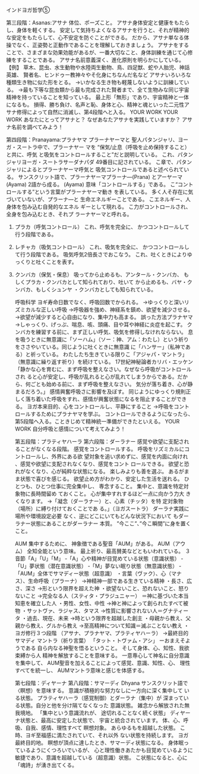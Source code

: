 インドヨガ哲学➄

第三段階：Asanas:アサナ
体位、ポーズこと。
アサナ身体安定と健康をもたらし、身体を軽くする。
安定して気持ちよくなるアサナを行うと、それが精神的な安定をもたらして、心不安定を防ぐことができる。
だから、アサナ単なる体操でなく、正姿勢と正動作であることを理解しておきましょう。
アサナをすることで、さまざまな効果効能があるが、一番大切なこと、身体訓練を通じて心修練をすることである。
アサナ名前意義深く、進化原則を明らかにしている。
【例】
草木、昆虫、水生動物や水陸両生動物、鳥、四足獣、蛇や人胎児、神話英雄、
賢者名、ヒンドゥー教神々やそ化身にちなんだ名など
アサナいろいろな種類生き物に似た形をとる。
→いかなる生き物も軽蔑しないように訓練している。
→最も下等な昆虫類から最も完成された賢者まで、全て生物みな同じ宇宙精神を持っていることを知っている。
最上形「無形」であり、宇宙精神と一体になるも。
損得、勝ち負け、名声と恥、身体と心、精神と魂といった二元性アサナ修得によって自然に消滅し、第4段階へと入る。
YOUR WORK
YOUR WORK
あなたにとってアサナと？
なぜあなたアサナを実践していますか？
アサナ名前を調べてみよう！

第四段階：Pranayama:プラナヤマ
プラーナヤーマと
聖人パタンジャリ、ヨーガ・スートラ中で、プラーナヤー
マを “保気/止息（呼吸を止め保持すること）と共に、呼気
と吸気をコントロールすること”だと説明している。
これ、パタンジャリヨーガ・スートラサーダナパダ
49番目に記されている。
こ章で、パタンジャリによるとプラーナヤーマ呼気と
吸気コントロールであると述べられている。
サンスクリット語で、プラーナヤーマプラーナ―(Prana)
とアーヤーマ(Ayama) 2語から成る。
(Ayama) 意味「コントロールする」である。
こ“コントロールする”という言葉がプラーナヤーマ動き
を表している。
多く人そ存在に気づいていないが、プラーナ―と
生命エネルギーことである。
こエネルギー、人身体を包み込む自発的なエネル
ギーとして現れる。
こ力がコントロールされ、全身を包み込むとき、それプ
ラーナヤーマと呼れる。
1. プラカ（呼気コントロール）
   これ、呼気を完全に、
   かつコントロールして行う段階である。
2. レチャカ（吸気コントロール）
   これ、吸気を完全に、
   かつコントロールして行う段階である。
   吸気呼気2倍長さでおこなう。
   これ、吐くときによりゆっくりと吐くことを表す。
3. クンバカ（保気・保息）
   吸ってから止めるも、アンタール・クンバカ、
   もしくプラカ・クンバカとして知られており、吐いて
   から止めるも、バヤ・クンバカ、もしくシュンヤ
   ・クンバカとしても知られている。
   
   呼吸科学
   ヨギ寿命日数でなく、呼吸回数でかられる。
   →ゆっくりと深いリズミカルな正しい呼吸
   →呼吸器を強め、神経系を鎮め、欲望を減少させる。
   →欲望が減少すると心自由になり、集中力も高まる。
   誤った方法プラナヤマ
   →しゃっくり、げっぷ、喘息、咳、頭痛、目や耳や神経に炎症を起こす。
   クンバカを練習する前に、まず正しい呼気、吸気を修得しなけれならない。
   息を吸うときに無意識に「ソーハム」（ソー：神、アム：わたし）という祈りをささやいている。同じように吐くときに無意識
   に「ハンサー」（私神である）と祈っている。
   わたしたち生きている限りこ「アジャパ・マントラ」（無意識に繰り返す祈り）を続けている。
   17世紀神秘論者カリバ・エッケン「静かな心を育むに、まず呼吸を整えなさい。なぜなら呼吸がコントロールされ
   ると心が安定し、呼吸が乱れると心が乱れてしまうからである。だから、何ごとも始める前に、まず呼吸を整えなさい。
   気分が落ち着き、心が静まるだろう。」
   感情興奮呼吸さに影響を及ぼす。
   同じようにゆっくり規則正しく落ち着いた呼吸をすれ、感情が興奮状態になるを阻止することができる。
   ヨガ本来目的、心をコントロールし、平静にすること
   →呼吸をコントロールするためにプラナヤマを学ぶ。
   コントロールできるようになったら、第5段階へ入る。こときじめて精神統一準備ができたといえる。
   YOUR WORK 自分呼吸と感情について考えてみよう！
   
   第五段階：プラティヤハーラ
   第六段階：ダーラナー
   感覚や欲望に支配されることがなくなる段階。
   感覚をコントロールする。
   呼吸をリズミカルにコントロールし、外界にある欲
   望対象を追い求めずに、感覚を内面に向けれ
   、感覚や欲望に支配されなくなり、感覚をコント
   ロールできる。
   欲望と恐れがなくなり、心が純粋な状態になる。
   楽しみよりも善を選ぶ。
   あるがまま状態で喜びを感じる。
   欲望止め方がわかり、安定した生活を送れる。
   ひとつも、ひとつ仕事に完全集中し、
   専念すること。
   集中と、意識を特定対象物に長時間留め
   ておくこと。
   心が集中すれするほど一点に向かう力大
   きくなります。
   →「凝念（ダーラナー）と、心素（チッタ）を特
   定対象物（場所）に縛り付けておくことであ
   る。」（ヨガスートラ）
   ダーラナ実践に場所や環境設定必要
   なく、逆にどこにいてもどんな状況下において
   もダーラナー状態にあることがダーラナー
   本質。
   ”今ここ”、”今こ瞬間”に身を置くこと。
   
   AUM
   集中するために、 神象徴である聖音「AUM」がある。
   AUM（アウム）
   全知全能という意味。
   最上祈り、最高賛美などともいわれている。
   ３音節「A」「U」「M」
   ‐「A」心や精神が目覚めている状態（意識状態）
   ‐「U」夢状態（潜在意識状態）
   ‐「M」夢ない眠り状態（無意識状態）
   ‐「AUM」全体でサマディー状態（超意識）
   ・言葉（ヴァク）、心（マナス）、生命呼吸（プラーナ）
   →神精神一部である生きている精神
   ・長さ、広さ、深さ
   →形という限界を超えた神
   ・欲望ないこと、恐れないこと、怒りないこと
   →完全なる人（スティタ・プラジュニャー）
   ＝神に基づいた本当知恵を確立した人
   ・男性、女性、中性
   →神と神によって創られたすべて被物
   ・サットヴァ、ラジャス、タマス
   →性質に影響されない人＝グナティータ
   ・過去、現在、未来
   →時という限界を超越した創主
   ・母親から教え、父親から教え、グルから教え
   →至高精神について知識＝滅ぶことない教え
   ・ヨガ修行３つ段階
   （アサナ、プラナヤマ、プラティヤハーラ）
   →最終目的サマディ
   マントラ（祈り言葉）
   「タット・トヴァム・アシ」
   ーおまえそようである
   自ら内なる神聖を悟るということ。
   そして身体、心、知性、我欲束縛から人
   精神を解放することを意味する。
   一意専心して神名に自分意識を集中して、
   AUM聖音を加えることによって感覚、意識、知性、心、
   理性すべてを統一し、
   AUMマントラ意味と感じを体感する。
   
   第七段階：ディヤーナ
   第八段階：サマーディ
   Dhyana サンスクリット語で〈瞑想）を意味する。
   意識が積極的な努力なしに一方向に深く集中して
   いる状態。
   プラティヤハーラ（感覚制御）とダーラナ（集中）が
   深まっている状態。自分と他を分け隔てなくなった
   意識状態。
   雑念から解放された無我境地。
   「集中という意識流れが、
   途切れることなく続く状態」
   ディヤーナ状態と、最高に安定した状態で、
   宇宙と統合されています。
   体、心、呼吸、自我、感情、理性すべて
   瞑想対象。
   あらゆるもを超越した状態。
   こ時、ヨギ至福感に満たされていて、それ以外
   ない状態を持続します。
   ヨガ最終目的地。
   瞑想が頂点に達したとき、サマーディ状態になる。
   身体眠っているようにくつろいでいるが、
   心と理性働きあたかも目覚めているように
   敏捷であり、意識を超越している（超意識）状態。
   こ状態になると、心に「魂詩」が湧き出てくる。
   